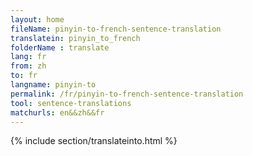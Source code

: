 ```yaml
---
layout: home
fileName: pinyin-to-french-sentence-translation
translatein: pinyin_to_french
folderName : translate
lang: fr
from: zh
to: fr
langname: pinyin-to
permalink: /fr/pinyin-to-french-sentence-translation
tool: sentence-translations
matchurls: en&&zh&&fr
---
```

{% include section/translateinto.html %}
